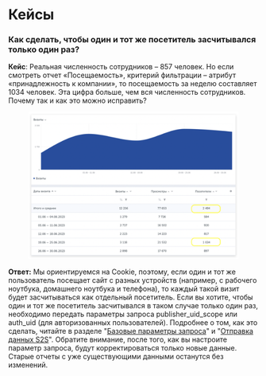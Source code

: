 # Кейсы

### Как сделать, чтобы один и тот же посетитель засчитывался только один раз?

**Кейс**: Реальная численность сотрудников – 857 человек. Но если смотреть отчет «Посещаемость», критерий фильтрации – атрибут «принадлежность к компании», то посещаемость за неделю составляет 1034 человек. Эта цифра больше, чем вся численность сотрудников. Почему так и как это можно исправить?

<figure><img src="../.gitbook/assets/кейс.png" alt=""><figcaption></figcaption></figure>

**Ответ:** Мы ориентируемся на Cookie, поэтому, если один и тот же пользователь посещает сайт с разных устройств (например, с рабочего ноутбука, домашнего ноутбука и телефона), то каждый такой визит будет засчитываться как отдельный посетитель. Если вы хотите, чтобы один и тот же посетитель засчитывался в таком случае только один раз, необходимо передать параметры запроса publisher\_uid\_scope или auth\_uid (для авторизованных пользователей). Подробнее о том, как это сделать, читайте в разделе "[Базовые параметры запроса](https://top-100-writer.gitbook.io/dokumentaciya-top-100-po-novoi-modeli-progress/nastroika-sbora-i-otpravki-dannykh/otpravka-dannykh-s2s/bazovye-parametry-zaprosa)" и "[Отправка данных S2S](https://top-100-writer.gitbook.io/dokumentaciya-top-100-po-novoi-modeli-progress/nastroika-sbora-i-otpravki-dannykh/otpravka-dannykh-s2s)". Обратите внимание, после того, как вы настроите параметр запроса, будут корректироваться только новые данные. Старые отчеты с уже существующими данными останутся без изменений.
